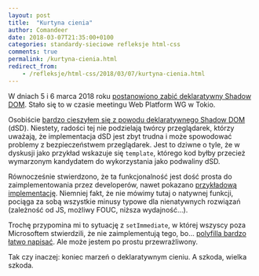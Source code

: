 ```yaml
---
layout: post
title:  "Kurtyna cienia"
author: Comandeer
date: 2018-03-07T21:35:00+0100
categories: standardy-sieciowe refleksje html-css
comments: true
permalink: /kurtyna-cienia.html
redirect_from:
    - /refleksje/html-css/2018/03/07/kurtyna-cienia.html
---
```


W dniach 5 i 6 marca 2018 roku [postanowiono zabić deklaratywny Shadow DOM](https://github.com/whatwg/dom/issues/510#issuecomment-370980398). Stało się to w czasie meetingu Web Platform WG w Tokio.

Osobiście [bardzo cieszyłem się z powodu deklaratywnego Shadow DOM](https://blog.comandeer.pl/javascript/2017/10/31/deklaratywny-shadow-dom.html) (dSD). Niestety, radości tej nie podzielają twórcy przeglądarek, którzy uważają, że implementacja dSD jest zbyt trudna i może spowodować problemy z bezpieczeństwem przeglądarek. Jest to dziwne o tyle, że w dyskusji jako przykład wskazuje się `template`, którego kod byłby przecież wymarzonym kandydatem do wykorzystania jako podwaliny dSD.

Równocześnie stwierdzono, że ta funkcjonalność jest dość prosta do zaimplementowania przez developerów, nawet pokazano [przykładową implementację](https://github.com/whatwg/dom/issues/510#issuecomment-371015679). Niemniej fakt, że nie mówimy tutaj o natywnej funkcji, pociąga za sobą wszystkie minusy typowe dla nienatywnych rozwiązań (zależność od JS, możliwy FOUC, niższa wydajność…).

Trochę przypomina mi to sytuację z `setImmediate`, w której wszyscy poza Microsoftem stwierdzili, że nie zaimplementują tego, bo… [polyfilla bardzo łatwo napisać](https://www.nczonline.net/blog/2013/07/09/the-case-for-setimmediate/). Ale może jestem po prostu przewrażliwony.

Tak czy inaczej: koniec marzeń o deklaratywnym cieniu. A szkoda, wielka szkoda.
